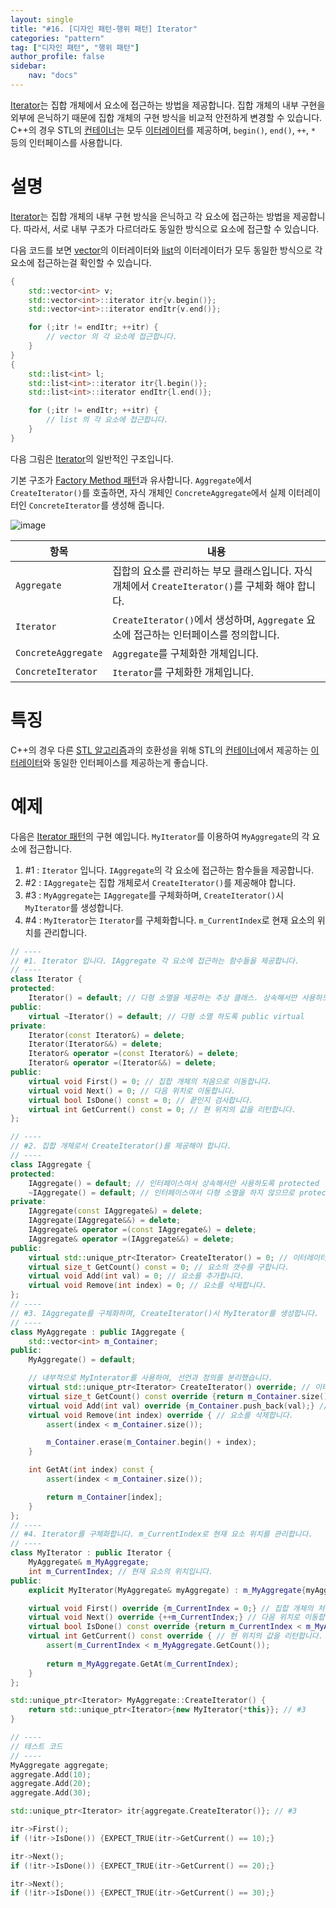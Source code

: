 ```yaml
---
layout: single
title: "#16. [디자인 패턴-행위 패턴] Iterator"
categories: "pattern"
tag: ["디자인 패턴", "행위 패턴"]
author_profile: false
sidebar: 
    nav: "docs"
---
```


[Iterator](https://tango1202.github.io/pattern/pattern-iterator/)는 집합 개체에서 요소에 접근하는 방법을 제공합니다. 집합 개체의 내부 구현을 외부에 은닉하기 때문에 집합 개체의 구현 방식을 비교적 안전하게 변경할 수 있습니다. C++의 경우 STL의 [컨테이너](https://tango1202.github.io/legacy-cpp-stl/legacy-cpp-stl-container/)는 모두 [이터레이터](https://tango1202.github.io/legacy-cpp-stl/legacy-cpp-stl-iterator/)를 제공하며, `begin()`, `end()`, `++`, `*` 등의 인터페이스를 사용합니다.

# 설명

[Iterator](https://tango1202.github.io/pattern/pattern-iterator/)는 집합 개체의 내부 구현 방식을 은닉하고 각 요소에 접근하는 방법을 제공합니다. 따라서, 서로 내부 구조가 다르더라도 동일한 방식으로 요소에 접근할 수 있습니다. 

다음 코드를 보면 [vector](https://tango1202.github.io/legacy-cpp-stl/legacy-cpp-stl-vector/)의 이터레이터와 [list](https://tango1202.github.io/legacy-cpp-stl/legacy-cpp-stl-container/#%EC%8B%9C%ED%80%80%EC%8A%A4-%EC%BB%A8%ED%85%8C%EC%9D%B4%EB%84%88)의 이터레이터가 모두 동일한 방식으로 각 요소에 접근하는걸 확인할 수 있습니다.

```cpp
{
    std::vector<int> v;
    std::vector<int>::iterator itr{v.begin()};
    std::vector<int>::iterator endItr{v.end()};

    for (;itr != endItr; ++itr) {
        // vector 의 각 요소에 접근합니다.
    }
}
{
    std::list<int> l;
    std::list<int>::iterator itr{l.begin()};
    std::list<int>::iterator endItr{l.end()};

    for (;itr != endItr; ++itr) {
        // list 의 각 요소에 접근합니다.
    }
}
```

다음 그림은 [Iterator](https://tango1202.github.io/pattern/pattern-iterator/)의 일반적인 구조입니다. 

기본 구조가 [Factory Method 패턴](https://tango1202.github.io/pattern/pattern-factory-method/)과 유사합니다. `Aggregate`에서 `CreateIterator()`를 호출하면, 자식 개체인 `ConcreteAggregate`에서 실제 이터레이터인 `ConcreteIterator`를 생성해 줍니다. 

![image](https://github.com/tango1202/tango1202.github.io/assets/133472501/598b3733-3743-4793-a652-b39fbbdb9c90)

|항목|내용|
|--|--|
|`Aggregate`|집합의 요소를 관리하는 부모 클래스입니다. 자식 개체에서 `CreateIterator()`를 구체화 해야 합니다.|
|`Iterator`|`CreateIterator()`에서 생성하며, `Aggregate` 요소에 접근하는 인터페이스를 정의합니다.|
|`ConcreteAggregate`|`Aggregate`를 구체화한 개체입니다.|
|`ConcreteIterator`|`Iterator`를 구체화한 개체입니다.|

# 특징

C++의 경우 다른 [STL 알고리즘](https://tango1202.github.io/cpp-stl/modern-cpp-stl-algorithm/)과의 호환성을 위해 STL의 [컨테이너](https://tango1202.github.io/legacy-cpp-stl/legacy-cpp-stl-container/)에서 제공하는 [이터레이터](https://tango1202.github.io/legacy-cpp-stl/legacy-cpp-stl-iterator/)와 동일한 인터페이스를 제공하는게 좋습니다.

# 예제

다음은 [Iterator 패턴](https://tango1202.github.io/pattern/pattern-iterator/)의 구현 예입니다. `MyIterator`를 이용하여 `MyAggregate`의 각 요소에 접근합니다.

1. #1 : `Iterator` 입니다. `IAggregate`의 각 요소에 접근하는 함수들을 제공합니다.
2. #2 : `IAggregate`는 집합 개체로서 `CreateIterator()`를 제공해야 합니다.
3. #3 : `MyAggregate`는 `IAggregate`를 구체화하며, `CreateIterator()`시 `MyIterator`를 생성합니다.
4. #4 : `MyIterator`는 `Iterator`를 구체화합니다. `m_CurrentIndex`로 현재 요소의 위치를 관리합니다.

```cpp
// ----
// #1. Iterator 입니다. IAggregate 각 요소에 접근하는 함수들을 제공합니다.
// ----
class Iterator {
protected:
    Iterator() = default; // 다형 소멸을 제공하는 추상 클래스. 상속해서만 사용하도록 protected
public:
    virtual ~Iterator() = default; // 다형 소멸 하도록 public virtual
private:
    Iterator(const Iterator&) = delete; 
    Iterator(Iterator&&) = delete; 
    Iterator& operator =(const Iterator&) = delete; 
    Iterator& operator =(Iterator&&) = delete; 
public:
    virtual void First() = 0; // 집합 개체의 처음으로 이동합니다.
    virtual void Next() = 0; // 다음 위치로 이동합니다.
    virtual bool IsDone() const = 0; // 끝인지 검사합니다. 
    virtual int GetCurrent() const = 0; // 현 위치의 값을 리턴합니다.
};

// ----
// #2. 집합 개체로서 CreateIterator()를 제공해야 합니다.   
// ----
class IAggregate {
protected:
    IAggregate() = default; // 인터페이스여서 상속해서만 사용하도록 protected
    ~IAggregate() = default; // 인터페이스여서 다형 소멸을 하지 않으므로 protected non-virtual
private:
    IAggregate(const IAggregate&) = delete;
    IAggregate(IAggregate&&) = delete;
    IAggregate& operator =(const IAggregate&) = delete;
    IAggregate& operator =(IAggregate&&) = delete;    
public:
    virtual std::unique_ptr<Iterator> CreateIterator() = 0; // 이터레이터를 생성합니다.
    virtual size_t GetCount() const = 0; // 요소의 갯수를 구합니다.
    virtual void Add(int val) = 0; // 요소를 추가합니다.
    virtual void Remove(int index) = 0; // 요소를 삭제합니다.
};
// ----
// #3. IAggregate를 구체화하며, CreateIterator()시 MyIterator를 생성합니다.
// ----
class MyAggregate : public IAggregate {
    std::vector<int> m_Container;
public:
    MyAggregate() = default;

    // 내부적으로 MyInterator를 사용하여, 선언과 정의를 분리했습니다.
    virtual std::unique_ptr<Iterator> CreateIterator() override; // 이터레이터를 생성합니다. 
    virtual size_t GetCount() const override {return m_Container.size();} // 요소의 갯수를 구합니다.
    virtual void Add(int val) override {m_Container.push_back(val);} // 요소를 추가합니다.
    virtual void Remove(int index) override { // 요소를 삭제합니다.
        assert(index < m_Container.size());

        m_Container.erase(m_Container.begin() + index);
    } 

    int GetAt(int index) const {
        assert(index < m_Container.size());

        return m_Container[index];
    }
};
// ----
// #4. Iterator를 구체화합니다. m_CurrentIndex로 현재 요소 위치를 관리합니다.
// ----
class MyIterator : public Iterator {
    MyAggregate& m_MyAggregate;
    int m_CurrentIndex; // 현재 요소의 위치입니다.
public:
    explicit MyIterator(MyAggregate& myAggregate) : m_MyAggregate{myAggregate}, m_CurrentIndex{0} {}

    virtual void First() override {m_CurrentIndex = 0;} // 집합 개체의 처음으로 이동합니다.
    virtual void Next() override {++m_CurrentIndex;} // 다음 위치로 이동합니다.
    virtual bool IsDone() const override {return m_CurrentIndex < m_MyAggregate.GetCount() ? false : true;} // 끝인지 검사합니다. 
    virtual int GetCurrent() const override { // 현 위치의 값을 리턴합니다.
        assert(m_CurrentIndex < m_MyAggregate.GetCount());
        
        return m_MyAggregate.GetAt(m_CurrentIndex);
    } 
};

std::unique_ptr<Iterator> MyAggregate::CreateIterator() {
    return std::unique_ptr<Iterator>{new MyIterator{*this}}; // #3
}

// ----
// 테스트 코드
// ----        
MyAggregate aggregate;
aggregate.Add(10);
aggregate.Add(20);
aggregate.Add(30);

std::unique_ptr<Iterator> itr{aggregate.CreateIterator()}; // #3

itr->First();
if (!itr->IsDone()) {EXPECT_TRUE(itr->GetCurrent() == 10);}

itr->Next();
if (!itr->IsDone()) {EXPECT_TRUE(itr->GetCurrent() == 20);}

itr->Next();
if (!itr->IsDone()) {EXPECT_TRUE(itr->GetCurrent() == 30);}
```

